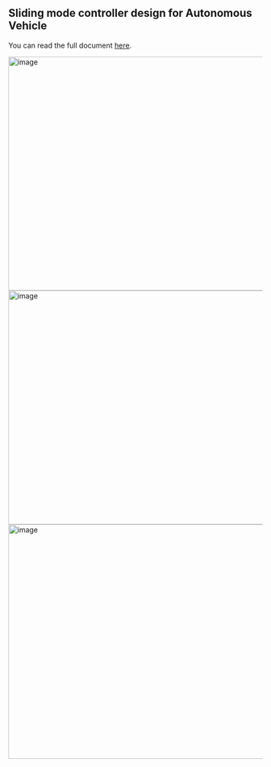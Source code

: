 ## Sliding mode controller design for Autonomous Vehicle

You can read the full document [here](sliding_mode_control_labid_doc.pdf).


<img width="893" height="464" alt="image" src="https://github.com/user-attachments/assets/b11ce528-7001-4f92-ab19-fe88a33e5913" />
<img width="886" height="464" alt="image" src="https://github.com/user-attachments/assets/dbe70e8d-7051-4cd7-b84b-9c3d61ff760b" />
<img width="885" height="465" alt="image" src="https://github.com/user-attachments/assets/93cbcb1e-758a-40da-98d3-3de495190028" />

